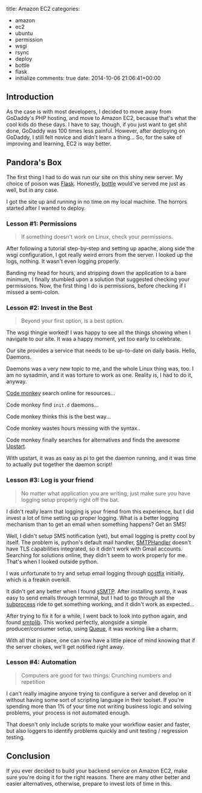title: Amazon EC2
categories:
- amazon
- ec2
- ubuntu
- permission
- wsgi
- rsync
- deploy
- bottle
- flask
- initialize
comments: true
date: 2014-10-06 21:06:41+00:00

## Introduction

As the case is with most developers, I decided to move away from GoDaddy's PHP hosting, and move to Amazon EC2, because that's what the cool kids do these days. I have to say, though, if you just want to get shit done, GoDaddy was 100 times less painful. However, after deploying on GoDaddy, I still felt novice and didn't learn a thing... So, for the sake of improving and learning, EC2 is way better.

## Pandora's Box

The first thing I had to do was run our site on this shiny new server. My choice of poison was [Flask](http://flask.pocoo.org/). Honestly, [bottle](http://bottlepy.org/docs/dev/index.html) would've served me just as well, but in any case.

I got the site up and running in no time on my local machine. The horrors started after I wanted to deploy.

### Lesson #1: Permissions

> If something doesn't work on Linux, check your permissions.

After following a tutorial step-by-step and setting up apache, along side the wsgi configuration, I got really weird errors from the server. I looked up the logs, nothing. It wasn't even logging properly.

Banding my head for hours, and stripping down the application to a bare minimum, I finally stumbled upon a solution that suggested checking your permissions. Now, the first thing I do is permissions, before checking if I missed a semi-colon.

### Lesson #2: Invest in the Best

> Beyond your first option, is a best option.

The wsgi thingie worked! I was happy to see all the things showing when I navigate to our site. It was a happy moment, yet too early to celebrate.

Our site provides a service that needs to be up-to-date on daily basis. Hello, Daemons.

Daemons was a very new topic to me, and the whole Linux thing was, too. I am no sysadmin, and it was torture to work as one. Reality is, I had to do it, anyway.

[Code monkey](http://www.youtube.com/watch?v=qYodWEKCuGg) search online for resources...

Code monkey find `init.d` daemons...

Code monkey thinks this is the best way...

Code monkey wastes hours messing with the syntax.. 

Code monkey finally searches for alternatives and finds the awesome [Upstart](http://upstart.ubuntu.com/cookbook/).

With upstart, it was as easy as pi to get the daemon running, and it was time to actually put together the daemon script!

### Lesson #3: Log is your friend

> No matter what application you are writing, just make sure you have logging setup properly right off the bat.

I didn't really learn that logging is your friend from this experience, but I did invest a lot of time setting up proper logging. What is a better logging mechanism than to get an email when something happens? Get an SMS!

Well, I didn't setup SMS notification (yet), but email logging is pretty cool by itself. The problem is, python's default mail handler, [SMTPHandler](https://docs.python.org/2/library/logging.handlers.html) doesn't have TLS capabilities integrated, so it didn't work with Gmail accounts. Searching for solutions online, they didn't seem to work properly for me. That's when I looked outside python.

I was unfortunate to try and setup email logging through [postfix](http://www.postfix.org/) initially, which is a freakin overkill.

It didn't get any better when I found [sSMTP](https://wiki.archlinux.org/index.php/SSMTP). After installing ssmtp, it was easy to send emails through terminal, but I had to go through all the [subprocess](https://docs.python.org/2/library/subprocess.html) ride to get something working, and it didn't work as expected...

After trying to fix it for a while, I went back to look into python again, and found [smtplib](https://docs.python.org/2/library/smtplib.html). This worked perfectly, alongside a simple producer/consumer setup, using [Queue](https://docs.python.org/2/library/queue.html), it was working like a charm.

With all that in place, one can now have a little piece of mind knowing that if the server chokes, we'll get notified right away.

### Lesson #4: Automation

> Computers are good for two things: Crunching numbers and repetition

I can't really imagine anyone trying to configure a server and develop on it without having some sort of scripting language in their toolset. If you're spending more than 1% of your time not writing business logic and solving problems, your process is not automated enough.

That doesn't only include scripts to make your workflow easier and faster, but also loggers to identify problems quickly and unit testing / regression testing.

## Conclusion

If you ever decided to build your backend service on Amazon EC2, make sure you're doing it for the right reasons. There are many other better and easier alternatives, otherwise, prepare to invest lots of time in this.
